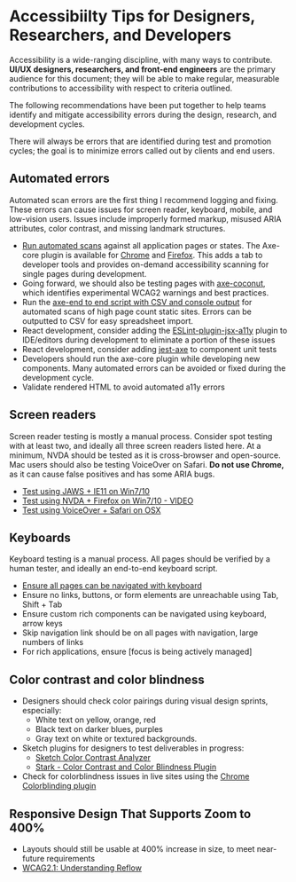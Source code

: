 # Accessibiilty Tips for Designers, Researchers, and Developers

Accessibility is a wide-ranging discipline, with many ways to contribute. **UI/UX designers, researchers, and front-end engineers** are the primary audience for this document; they will be able to make regular, measurable contributions to accessibility with respect to criteria outlined.

The following recommendations have been put together to help teams identify and mitigate accessibility errors during the design, research, and development cycles.

There will always be errors that are identified during test and promotion cycles; the goal is to minimize errors called out by clients and end users.

## Automated errors

Automated scan errors are the first thing I recommend logging and fixing. These errors can cause issues for screen reader, keyboard, mobile, and low-vision users. Issues include improperly formed markup, misused ARIA attributes, color contrast, and missing landmark structures.

* [Run automated scans](https://www.youtube.com/watch?v=FW1giWW5M9I) against all application pages or states. The Axe-core plugin is available for [Chrome](https://chrome.google.com/webstore/detail/axe/lhdoppojpmngadmnindnejefpokejbdd?hl=en-US) and [Firefox](https://addons.mozilla.org/en-US/firefox/addon/axe-devtools/). This adds a tab to developer tools and provides on-demand accessibility scanning for single pages during development.
* Going forward, we should also be testing pages with [axe-coconut](https://www.deque.com/blog/test-leading-edge-accessibility-axe-coconut-axe-core-3-0/), which identifies experimental WCAG2 warnings and best practices.
* Run the [axe-end to end script with CSV and console output](https://github.com/adhocteam/a11y-snippets/tree/master/test-scripts/axe-e2e) for automated scans of high page count static sites. Errors can be outputted to CSV for easy spreadsheet import.
* React development, consider adding the [ESLint-plugin-jsx-a11y](https://www.npmjs.com/package/eslint-plugin-jsx-a11y) plugin to IDE/editors during development to eliminate a portion of these issues
* React development, consider adding [jest-axe](https://github.com/nickcolley/jest-axe) to component unit tests
* Developers should run the axe-core plugin while developing new components. Many automated errors can be avoided or fixed during the development cycle.
* Validate rendered HTML to avoid automated a11y errors

## Screen readers

Screen reader testing is mostly a manual process. Consider spot testing with at least two, and ideally all three screen readers listed here. At a minimum, NVDA should be tested as it is cross-browser and open-source. Mac users should also be testing VoiceOver on Safari. **Do not use Chrome,** as it can cause false positives and has some ARIA bugs.

* [Test using JAWS + IE11 on Win7/10](https://webaim.org/articles/jaws/)
* [Test using NVDA + Firefox on Win7/10 - VIDEO](https://www.youtube.com/watch?v=Vx1vSd5uYS8)
* [Test using VoiceOver + Safari on OSX](https://webaim.org/articles/voiceover/)

## Keyboards

Keyboard testing is a manual process. All pages should be verified by a human tester, and ideally an end-to-end keyboard script.

* [Ensure all pages can be navigated with keyboard](https://webaim.org/techniques/keyboard/)
* Ensure no links, buttons, or form elements are unreachable using Tab, Shift + Tab
* Ensure custom rich components can be navigated using keyboard, arrow keys
* Skip navigation link should be on all pages with navigation, large numbers of links
* For rich applications, ensure [focus is being actively managed]

## Color contrast and color blindness

* Designers should check color pairings during visual design sprints, especially:
  * White text on yellow, orange, red
  * Black text on darker blues, purples
  * Gray text on white or textured backgrounds.
* Sketch plugins for designers to test deliverables in progress:
  * [Sketch Color Contrast Analyzer](https://github.com/getflourish/Sketch-Color-Contrast-Analyser)
  * [Stark - Color Contrast and Color Blindness Plugin](http://www.getstark.co/)
* Check for colorblindness issues in live sites using the [Chrome Colorblinding plugin](https://chrome.google.com/webstore/detail/colorblinding/dgbgleaofjainknadoffbjkclicbbgaa?hl=en)

## Responsive Design That Supports Zoom to 400%

* Layouts should still be usable at 400% increase in size, to meet near-future requirements
* [WCAG2.1: Understanding Reflow](https://www.w3.org/WAI/WCAG21/Understanding/reflow.html)

